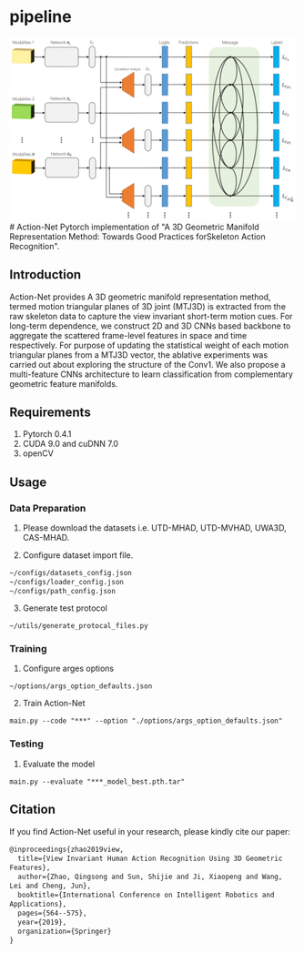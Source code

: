 # pipeline
<img src="/options/pipeline.png" />
# Action-Net
Pytorch implementation of "A 3D Geometric Manifold Representation Method: Towards Good Practices forSkeleton Action Recognition".

## Introduction
Action-Net provides A 3D geometric manifold representation method, termed motion triangular planes of 3D joint (MTJ3D) is extracted from the raw skeleton data to capture the view invariant short-term motion cues. For long-term dependence, we construct 2D and 3D CNNs based backbone to aggregate the scattered frame-level features in space and time respectively. For purpose of updating the statistical weight of each motion triangular planes from a MTJ3D vector, the ablative experiments was carried out about exploring the structure of the Conv1. We also propose a multi-feature CNNs architecture to learn classification from complementary geometric feature manifolds.

## Requirements

1. Pytorch 0.4.1
2. CUDA 9.0 and cuDNN 7.0
3. openCV
## Usage
### Data Preparation
1. Please download the datasets i.e. UTD-MHAD, UTD-MVHAD, UWA3D, CAS-MHAD.

2. Configure dataset import file.
```
~/configs/datasets_config.json
~/configs/loader_config.json
~/configs/path_config.json
```
3. Generate test protocol
```
~/utils/generate_protocal_files.py
```
### Training
1. Configure arges options

```
~/options/args_option_defaults.json
```

2. Train Action-Net

```
main.py --code "***" --option "./options/args_option_defaults.json"
```

### Testing

1. Evaluate the model
```
main.py --evaluate "***_model_best.pth.tar"
```

## Citation
If you find Action-Net useful in your research, please kindly cite our paper:

```
@inproceedings{zhao2019view,
  title={View Invariant Human Action Recognition Using 3D Geometric Features},
  author={Zhao, Qingsong and Sun, Shijie and Ji, Xiaopeng and Wang, Lei and Cheng, Jun},
  booktitle={International Conference on Intelligent Robotics and Applications},
  pages={564--575},
  year={2019},
  organization={Springer}
}
```
